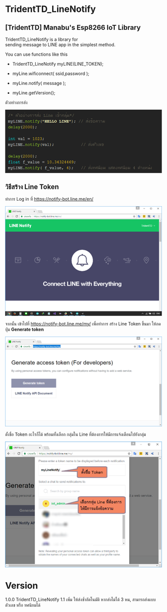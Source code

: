 TridentTD_LineNotify
============
[TridentTD] Manabu's Esp8266 IoT Library
---------------------------------------------

TridentTD_LineNotify is a library for  
sending message to LINE app in the simplest method.

You can use functions like this

- TridentTD_LineNotify myLINE(LINE_TOKEN);

- myLine.wificonnect( ssid,password );

- myLine.notify( message );

- myLine.getVersion();

ตัวอย่างการส่ง

  ![](example.png)

วิธีสร้าง Line Token
---------------------------------------------

ทำการ Log in ที่ https://notify-bot.line.me/en/

  ![](Linenotify.png)



จากนั้น เข้าไปที่ https://notify-bot.line.me/my/  เพื่อทำการ สร้าง Line Token ขึ้นมา
ให้กดปุ่ม **Generate token**

![CreateLineToken.png](CreateLineToken.png)


ตั้งชื่อ Token อะไรก็ได้
พร้อมทั้งเลือก กลุ่มใน Line ที่ต้องการให้มีการแจ้งเตือนไปยังกลุ่ม

![CreateNotifyNameSelectGroup.png](CreateNotifyNameSelectGroup.png)





Version
=====

1.0.0  TridentTD_LineNotify
1.1    เพิ่ม ให้ส่งซ้ำอัตโนมัติ หากส่งไม่ได้ 3 หน, สามารถส่งแบบตัวเลข หรือ ทศนิยมได้

